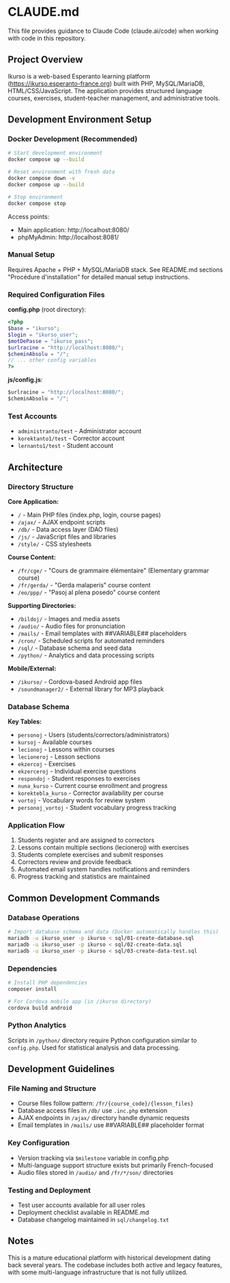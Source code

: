 # CLAUDE.md

This file provides guidance to Claude Code (claude.ai/code) when working with code in this repository.

## Project Overview

Ikurso is a web-based Esperanto learning platform (https://ikurso.esperanto-france.org) built with PHP, MySQL/MariaDB, HTML/CSS/JavaScript. The application provides structured language courses, exercises, student-teacher management, and administrative tools.

## Development Environment Setup

### Docker Development (Recommended)
```bash
# Start development environment
docker compose up --build

# Reset environment with fresh data
docker compose down -v
docker compose up --build

# Stop environment
docker compose stop
```

Access points:
- Main application: http://localhost:8080/
- phpMyAdmin: http://localhost:8081/

### Manual Setup
Requires Apache + PHP + MySQL/MariaDB stack. See README.md sections "Procédure d'installation" for detailed manual setup instructions.

### Required Configuration Files

**config.php** (root directory):
```php
<?php
$base = "ikurso";
$login = "ikurso_user";
$motDePasse = "ikurso_pass";
$urlracine = "http://localhost:8080/";
$cheminAbsolu = "/";
// ... other config variables
?>
```

**js/config.js**:
```javascript
$urlracine = "http://localhost:8080/";
$cheminAbsolu = "/";
```

### Test Accounts
- `administranto/test` - Administrator account
- `korektanto1/test` - Corrector account  
- `lernanto1/test` - Student account

## Architecture

### Directory Structure

**Core Application:**
- `/` - Main PHP files (index.php, login, course pages)
- `/ajax/` - AJAX endpoint scripts
- `/db/` - Data access layer (DAO files)
- `/js/` - JavaScript files and libraries
- `/style/` - CSS stylesheets

**Course Content:**
- `/fr/cge/` - "Cours de grammaire élémentaire" (Elementary grammar course)
- `/fr/gerda/` - "Gerda malaperis" course content
- `/eo/ppp/` - "Pasoj al plena posedo" course content

**Supporting Directories:**
- `/bildoj/` - Images and media assets
- `/audio/` - Audio files for pronunciation
- `/mails/` - Email templates with ##VARIABLE## placeholders
- `/cron/` - Scheduled scripts for automated reminders
- `/sql/` - Database schema and seed data
- `/python/` - Analytics and data processing scripts

**Mobile/External:**
- `/ikurso/` - Cordova-based Android app files
- `/soundmanager2/` - External library for MP3 playback

### Database Schema

**Key Tables:**
- `personoj` - Users (students/correctors/administrators)
- `kursoj` - Available courses
- `lecionoj` - Lessons within courses
- `lecioneroj` - Lesson sections
- `ekzercoj` - Exercises 
- `ekzerceroj` - Individual exercise questions
- `respondoj` - Student responses to exercises
- `nuna_kurso` - Current course enrollment and progress
- `korektebla_kurso` - Corrector availability per course
- `vortoj` - Vocabulary words for review system
- `personoj_vortoj` - Student vocabulary progress tracking

### Application Flow
1. Students register and are assigned to correctors
2. Lessons contain multiple sections (lecioneroj) with exercises
3. Students complete exercises and submit responses
4. Correctors review and provide feedback
5. Automated email system handles notifications and reminders
6. Progress tracking and statistics are maintained

## Common Development Commands

### Database Operations
```bash
# Import database schema and data (Docker automatically handles this)
mariadb -u ikurso_user -p ikurso < sql/01-create-database.sql
mariadb -u ikurso_user -p ikurso < sql/02-create-data.sql
mariadb -u ikurso_user -p ikurso < sql/03-create-data-test.sql
```

### Dependencies
```bash
# Install PHP dependencies
composer install

# For Cordova mobile app (in /ikurso directory)
cordova build android
```

### Python Analytics
Scripts in `/python/` directory require Python configuration similar to `config.php`. Used for statistical analysis and data processing.

## Development Guidelines

### File Naming and Structure
- Course files follow pattern: `/fr/{course_code}/{lesson_files}`
- Database access files in `/db/` use `.inc.php` extension
- AJAX endpoints in `/ajax/` directory handle dynamic requests
- Email templates in `/mails/` use ##VARIABLE## placeholder format

### Key Configuration
- Version tracking via `$milestone` variable in config.php
- Multi-language support structure exists but primarily French-focused
- Audio files stored in `/audio/` and `/fr/*/son/` directories

### Testing and Deployment
- Test user accounts available for all user roles
- Deployment checklist available in README.md
- Database changelog maintained in `sql/changelog.txt`

## Notes

This is a mature educational platform with historical development dating back several years. The codebase includes both active and legacy features, with some multi-language infrastructure that is not fully utilized.